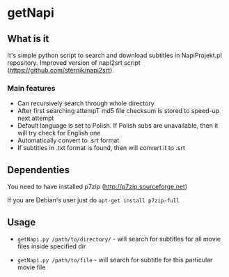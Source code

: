 # getNapi

## What is it
It's simple python script to search and download subtitles in NapiProjekt.pl repository.
Improved version of napi2srt script (https://github.com/sternik/napi2srt).

### Main features
* Can recursively search through whole directory
* After first searching attempT md5 file checksum is stored to speed-up next attempt
* Default language is set to Polish. If Polish subs are unavailable, then it will try check for English one
* Automatically convert to .srt format
* If subtitles in .txt format is found, then will convert it to .srt



## Dependenties
You need to have installed p7zip (http://p7zip.sourceforge.net)

If you are Debian's user just do `apt-get install p7zip-full`

## Usage
* `getNapi.py /path/to/directory/` - will search for subtitles for all movie files inside specified dir

* `getNapi.py /path/to/file` - will search for subtitle for this particular movie file
